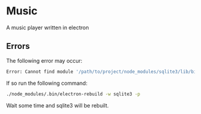 # Music

A music player written in electron

## Errors

The following error may occur:

```sh
Error: Cannot find module '/path/to/project/node_modules/sqlite3/lib/binding/electron-v7.1-linux-x64/node_sqlite3.node'
```

If so run the following command:

```sh
./node_modules/.bin/electron-rebuild -w sqlite3 -p
```

Wait some time and sqlite3 will be rebuilt.
